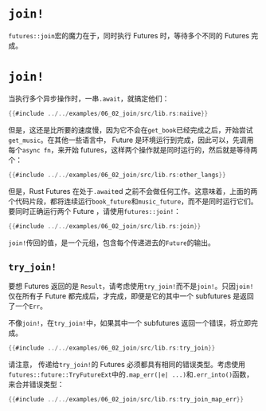 # `join!`

`futures::join`宏的魔力在于，同时执行 Futures 时，等待多个不同的 Futures 完成。

# `join!`

当执行多个异步操作时，一串`.await`，就搞定他们：

```rust
{{#include ../../examples/06_02_join/src/lib.rs:naiive}}
```

但是，这还是比所要的速度慢，因为它不会在`get_book`已经完成之后，开始尝试`get_music`。在其他一些语言中， Future 是环境运行到完成，因此可以，先调用每个`async fn`，来开始 futures，这样两个操作就是同时运行的，然后就是等待两个：

```rust
{{#include ../../examples/06_02_join/src/lib.rs:other_langs}}
```

但是，Rust Futures 在处于`.await`ed 之前不会做任何工作。这意味着，上面的两个代码片段，都将连续运行`book_future`和`music_future`，而不是同时运行它们。要同时正确运行两个 Future ，请使用`futures::join!`：

```rust
{{#include ../../examples/06_02_join/src/lib.rs:join}}
```

`join!`传回的值，是一个元组，包含每个传递进去的`Future`的输出。

## `try_join!`

要想 Futures 返回的是 `Result`，请考虑使用`try_join!`而不是`join!`。只因`join!`仅在所有子 Future 都完成后，才完成，即便是它的其中一个 subfutures 是返回了一个`Err`。

不像`join!`，在`try_join!`中，如果其中一个 subfutures 返回一个错误，将立即完成。

```rust
{{#include ../../examples/06_02_join/src/lib.rs:try_join}}
```

请注意， 传递给`try_join!`的 Futures 必须都具有相同的错误类型。考虑使用`futures::future::TryFutureExt`中的`.map_err(|e| ...)`和`.err_into()`函数，来合并错误类型：

```rust
{{#include ../../examples/06_02_join/src/lib.rs:try_join_map_err}}
```
